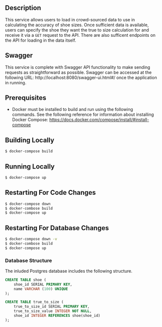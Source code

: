 ## Description
This service allows users to load in crowd-sourced data to use in calculating the accuracy of shoe sizes. Once sufficient data is available, users can specify the shoe they want the true to size calculation for and receive it via a `GET` request to the API. There are also sufficent endpoints on the API for loading in the data itself.

## Swagger
This service is complete with Swagger API functionality to make sending requests as straightforward as possible.
Swagger can be accessed at the following URL: http://localhost:8080/swagger-ui.html#/ once the application in running.
## Prerequisites
* Docker must be installed to build and run using the following commands. See the following reference for information about installing Docker Compose: https://docs.docker.com/compose/install/#install-compose
## Building Locally
```bash
$ docker-compose build
```
## Running Locally
```bash
$ docker-compose up
```
## Restarting For Code Changes
```bash
$ docker-compose down
$ docker-combose build
$ docker-compose up
```
## Restarting For Database Changes
```bash
$ docker-compose down -v
$ docker-combose build
$ docker-compose up
```
### Database Structure
The inluded Postgres database includes the following structure.
```sql
CREATE TABLE shoe (
    shoe_id SERIAL PRIMARY KEY,
    name VARCHAR (100) UNIQUE
);

CREATE TABLE true_to_size (
    true_to_size_id SERIAL PRIMARY KEY,
    true_to_size_value INTEGER NOT NULL,
    shoe_id INTEGER REFERENCES shoe(shoe_id)
);
```
